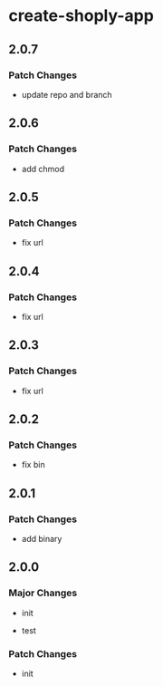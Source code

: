 # create-shoply-app

## 2.0.7

### Patch Changes

- update repo and branch

## 2.0.6

### Patch Changes

- add chmod

## 2.0.5

### Patch Changes

- fix url

## 2.0.4

### Patch Changes

- fix url

## 2.0.3

### Patch Changes

- fix url

## 2.0.2

### Patch Changes

- fix bin

## 2.0.1

### Patch Changes

- add binary

## 2.0.0

### Major Changes

- init

- test

### Patch Changes

- init
